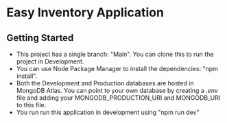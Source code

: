 # Easy Inventory Application
## Getting Started
- This project has a single branch: "Main". You can clone this to run the project in Development.
- You can use Node Package Manager to install the dependencies: "npm install".
- Both the Development and Production databases are hosted in MongoDB Atlas. You can point to your own database by creating a *.env* file and adding your MONGODB_PRODUCTION_URI and MONGODB_URI to this file.
- You run run this application in development using "npm run dev"